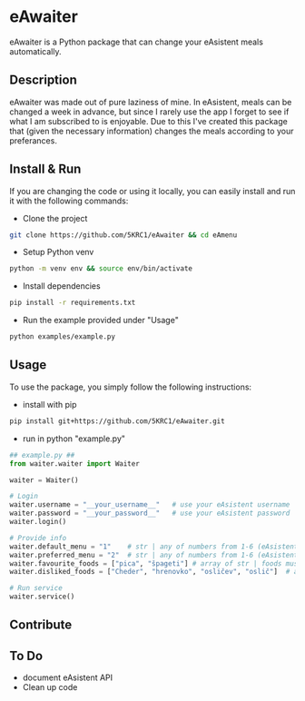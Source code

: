 # eAwaiter
eAwaiter is a Python package that can change your eAsistent meals automatically.

## Description
eAwaiter was made out of pure laziness of mine. In eAsistent, meals can be changed a week in advance, but since I rarely use the app I forget to see if what I am subscribed to is enjoyable. Due to this I've created this package that (given the necessary information) changes the meals according to your preferances.

## Install & Run
If you are changing the code or using it locally, you can easily install and run it with the following commands:
- Clone the project
```bash
git clone https://github.com/5KRC1/eAwaiter && cd eAmenu
```
- Setup Python venv
```bash
python -m venv env && source env/bin/activate
```
- Install dependencies
```bash
pip install -r requirements.txt
```
- Run the example provided under "Usage"
```bash
python examples/example.py
```

## Usage
To use the package, you simply follow the following instructions:
- install with pip
```bash
pip install git+https://github.com/5KRC1/eAwaiter.git
```
- run in python "example.py"
```python
## example.py ##
from waiter.waiter import Waiter

waiter = Waiter()

# Login
waiter.username = "__your_username__"   # use your eAsistent username
waiter.password = "__your_password__"   # use your eAsistent password
waiter.login()

# Provide info
waiter.default_menu = "1"    # str | any of numbers from 1-6 (eAsistent menus)
waiter.preferred_menu = "2"  # str | any of numbers from 1-6 (eAsistent menus)
waiter.favourite_foods = ["pica", "špageti"] # array of str | foods must be exatly spelled as in eAsistent
waiter.disliked_foods = ["Cheder", "hrenovko", "osličev", "oslič"]  # array of str | foods must be exatly spelled as in eAsistent

# Run service
waiter.service()
```

## Contribute

## To Do
- document eAsistent API
- Clean up code
